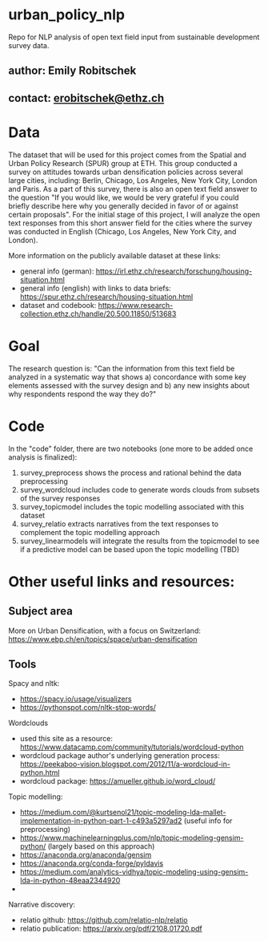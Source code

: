 # urban_policy_nlp
Repo for NLP analysis of open text field input from sustainable development survey data.

## author: Emily Robitschek 
## contact: erobitschek@ethz.ch

# Data 

The dataset that will be used for this project comes from the Spatial and Urban Policy Research (SPUR) group at ETH. This group conducted a survey on attitudes towards urban densification policies across several large cities, including: Berlin, Chicago, Los Angeles, New York City, London and Paris. As a part of this survey, there is also an open text field answer to the question "If you would like, we would be very grateful if you could briefly describe here why you generally decided in favor of or against certain proposals". For the initial stage of this project, I will analyze the open text responses from this short answer field for the cities where the survey was conducted in English (Chicago, Los Angeles, New York City, and London). 

More information on the publicly available dataset at these links: 
- general info (german): https://irl.ethz.ch/research/forschung/housing-situation.html
- general info (english) with links to data briefs: https://spur.ethz.ch/research/housing-situation.html
- dataset and codebook: https://www.research-collection.ethz.ch/handle/20.500.11850/513683

# Goal
The research question is: "Can the information from this text field be analyzed in a systematic way that shows a) concordance with some key elements assessed with the survey design and b) any new insights about why respondents respond the way they do?"

# Code
In the "code" folder, there are two notebooks (one more to be added once analysis is finalized): 
1) survey_preprocess shows the process and rational behind the data preprocessing
2) survey_wordcloud includes code to generate words clouds from subsets of the survey responses
3) survey_topicmodel includes the topic modelling associated with this dataset
4) survey_relatio extracts narratives from the text responses to complement the topic modelling approach
5) survey_linearmodels will integrate the results from the topicmodel to see if a predictive model can be based upon the topic modelling (TBD)


# Other useful links and resources:

## Subject area
More on Urban Densification, with a focus on Switzerland:
https://www.ebp.ch/en/topics/space/urban-densification

## Tools
Spacy and nltk: 
- https://spacy.io/usage/visualizers
- https://pythonspot.com/nltk-stop-words/

Wordclouds
- used this site as a resource: https://www.datacamp.com/community/tutorials/wordcloud-python
- wordcloud package author's underlying generation process: https://peekaboo-vision.blogspot.com/2012/11/a-wordcloud-in-python.html
- wordcloud package: https://amueller.github.io/word_cloud/

Topic modelling: 
- https://medium.com/@kurtsenol21/topic-modeling-lda-mallet-implementation-in-python-part-1-c493a5297ad2 (useful info for preprocessing)
- https://www.machinelearningplus.com/nlp/topic-modeling-gensim-python/ (largely based on this approach)
- https://anaconda.org/anaconda/gensim
- https://anaconda.org/conda-forge/pyldavis
- https://medium.com/analytics-vidhya/topic-modeling-using-gensim-lda-in-python-48eaa2344920
- 

Narrative discovery: 
- relatio github: https://github.com/relatio-nlp/relatio
- relatio publication: https://arxiv.org/pdf/2108.01720.pdf
